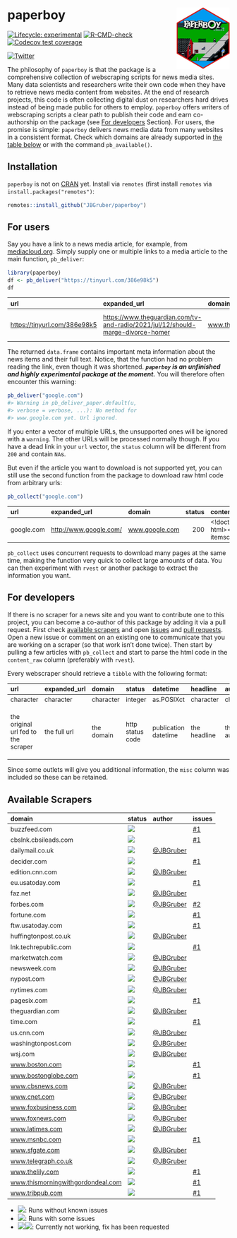 
<!-- README.md is generated from README.Rmd. Please edit that file -->

# paperboy <img src="man/figures/logo.svg" align="right" height="139" />

<!-- badges: start -->

[![Lifecycle:
experimental](https://img.shields.io/badge/lifecycle-experimental-orange.svg)](https://lifecycle.r-lib.org/articles/stages.html#experimental)
[![R-CMD-check](https://github.com/JBGruber/paperboy/workflows/R-CMD-check/badge.svg)](https://github.com/JBGruber/paperboy/actions)
[![Codecov test
coverage](https://codecov.io/gh/JBGruber/paperboy/branch/main/graph/badge.svg)](https://codecov.io/gh/JBGruber/paperboy?branch=main)
<!-- badges: end -->

[![Twitter](https://img.shields.io/twitter/url/https/twitter.com/JohannesBGruber.svg?style=social&label=Follow%20%40JohannesBGruber)](https://twitter.com/JohannesBGruber)

The philosophy of `paperboy` is that the package is a comprehensive
collection of webscraping scripts for news media sites. Many data
scientists and researchers write their own code when they have to
retrieve news media content from websites. At the end of research
projects, this code is often collecting digital dust on researchers hard
drives instead of being made public for others to employ. `paperboy`
offers writers of webscraping scripts a clear path to publish their code
and earn co-authorship on the package (see [For
developers](#for-developers) Section). For users, the promise is simple:
`paperboy` delivers news media data from many websites in a consistent
format. Check which domains are already supported in [the table
below](#available-scrapers) or with the command `pb_available()`.

## Installation

`paperboy` is not on [CRAN](https://CRAN.R-project.org) yet. Install via
`remotes` (first install `remotes` via `install.packages("remotes")`:

``` r
remotes::install_github("JBGruber/paperboy")
```

## For users

Say you have a link to a news media article, for example, from
[mediacloud.org](https://mediacloud.org/). Simply supply one or multiple
links to a media article to the main function, `pb_deliver`:

``` r
library(paperboy)
df <- pb_deliver("https://tinyurl.com/386e98k5")
df
```

| url                            | expanded_url                                                                      | domain              | status | datetime            | author                                                | headline                | text                     | misc |
|:-------------------------------|:----------------------------------------------------------------------------------|:--------------------|-------:|:--------------------|:------------------------------------------------------|:------------------------|:-------------------------|:-----|
| <https://tinyurl.com/386e98k5> | <https://www.theguardian.com/tv-and-radio/2021/jul/12/should-marge-divorce-homer> | www.theguardian.com |    200 | 2021-07-12 12:00:13 | <https://www.theguardian.com/profile/stuart-heritage> | ’A woman trapped in an… | The Simpson couple have… | NULL |

The returned `data.frame` contains important meta information about the
news items and their full text. Notice, that the function had no problem
reading the link, even though it was shortened. ***`paperboy` is an
unfinished and highly experimental package at the moment.*** You will
therefore often encounter this warning:

``` r
pb_deliver("google.com")
#> Warning in pb_deliver_paper.default(u,
#> verbose = verbose, ...): No method for
#> www.google.com yet. Url ignored.
```

If you enter a vector of multiple URLs, the unsupported ones will be
ignored with a `warning`. The other URLs will be processed normally
though. If you have a dead link in your `url` vector, the `status`
column will be different from `200` and contain `NA`s.

But even if the article you want to download is not supported yet, you
can still use the second function from the package to download raw html
code from arbitrary urls:

``` r
pb_collect("google.com")
```

| url        | expanded_url             | domain         | status | content_raw                        |
|:-----------|:-------------------------|:---------------|-------:|:-----------------------------------|
| google.com | <http://www.google.com/> | www.google.com |    200 | \<!doctype html\>\<html itemscope… |

`pb_collect` uses concurrent requests to download many pages at the same
time, making the function very quick to collect large amounts of data.
You can then experiment with `rvest` or another package to extract the
information you want.

## For developers

If there is no scraper for a news site and you want to contribute one to
this project, you can become a co-author of this package by adding it
via a pull request. First check [available
scrapers](#available-scrapers) and open
[issues](https://github.com/JBGruber/paperboy/issues) and [pull
requests](https://github.com/JBGruber/paperboy/pulls). Open a new issue
or comment on an existing one to communicate that you are working on a
scraper (so that work isn’t done twice). Then start by pulling a few
articles with `pb_collect` and start to parse the html code in the
`content_raw` column (preferably with `rvest`).

Every webscraper should retrieve a `tibble` with the following format:

| url                                 | expanded_url | domain     | status           | datetime             | headline     | author     | text          | misc                                                                      |
|:------------------------------------|:-------------|:-----------|:-----------------|:---------------------|:-------------|:-----------|:--------------|:--------------------------------------------------------------------------|
| character                           | character    | character  | integer          | as.POSIXct           | character    | character  | character     | list                                                                      |
| the original url fed to the scraper | the full url | the domain | http status code | publication datetime | the headline | the author | the full text | all other information that can be consistently found on a specific outlet |

Since some outlets will give you additional information, the `misc`
column was included so these can be retained.

## Available Scrapers

| domain                            | status                                                        | author                                    | issues                                               |
|:----------------------------------|:--------------------------------------------------------------|:------------------------------------------|:-----------------------------------------------------|
| buzzfeed.com                      | ![](https://img.shields.io/badge/status-requested-lightgrey)  |                                           | [#1](https://github.com/JBGruber/paperboy/issues/1) |
| cbslnk.cbsileads.com              | ![](https://img.shields.io/badge/status-requested-lightgrey)  |                                           | [#1](https://github.com/JBGruber/paperboy/issues/1) |
| dailymail.co.uk                   | ![](https://img.shields.io/badge/status-gold-%23ffd700.svg)   | [@JBGruber](https://github.com/JBGruber/) |                                                      |
| decider.com                       | ![](https://img.shields.io/badge/status-requested-lightgrey)  |                                           | [#1](https://github.com/JBGruber/paperboy/issues/1) |
| edition.cnn.com                   | ![](https://img.shields.io/badge/status-gold-%23ffd700.svg)   | [@JBGruber](https://github.com/JBGruber/) |                                                      |
| eu.usatoday.com                   | ![](https://img.shields.io/badge/status-requested-lightgrey)  |                                           | [#1](https://github.com/JBGruber/paperboy/issues/1) |
| faz.net                           | ![](https://img.shields.io/badge/status-gold-%23ffd700.svg)   | [@JBGruber](https://github.com/JBGruber/) |                                                      |
| forbes.com                        | ![](https://img.shields.io/badge/status-silver-%23C0C0C0.svg) | [@JBGruber](https://github.com/JBGruber/) | [#2](https://github.com/JBGruber/paperboy/issues/2) |
| fortune.com                       | ![](https://img.shields.io/badge/status-requested-lightgrey)  |                                           | [#1](https://github.com/JBGruber/paperboy/issues/1) |
| ftw.usatoday.com                  | ![](https://img.shields.io/badge/status-requested-lightgrey)  |                                           | [#1](https://github.com/JBGruber/paperboy/issues/1) |
| huffingtonpost.co.uk              | ![](https://img.shields.io/badge/status-gold-%23ffd700.svg)   | [@JBGruber](https://github.com/JBGruber/) |                                                      |
| lnk.techrepublic.com              | ![](https://img.shields.io/badge/status-requested-lightgrey)  |                                           | [#1](https://github.com/JBGruber/paperboy/issues/1) |
| marketwatch.com                   | ![](https://img.shields.io/badge/status-gold-%23ffd700.svg)   | [@JBGruber](https://github.com/JBGruber/) |                                                      |
| newsweek.com                      | ![](https://img.shields.io/badge/status-gold-%23ffd700.svg)   | [@JBGruber](https://github.com/JBGruber/) |                                                      |
| nypost.com                        | ![](https://img.shields.io/badge/status-gold-%23ffd700.svg)   | [@JBGruber](https://github.com/JBGruber/) |                                                      |
| nytimes.com                       | ![](https://img.shields.io/badge/status-gold-%23ffd700.svg)   | [@JBGruber](https://github.com/JBGruber/) |                                                      |
| pagesix.com                       | ![](https://img.shields.io/badge/status-requested-lightgrey)  |                                           | [#1](https://github.com/JBGruber/paperboy/issues/1) |
| theguardian.com                   | ![](https://img.shields.io/badge/status-gold-%23ffd700.svg)   | [@JBGruber](https://github.com/JBGruber/) |                                                      |
| time.com                          | ![](https://img.shields.io/badge/status-requested-lightgrey)  |                                           | [#1](https://github.com/JBGruber/paperboy/issues/1) |
| us.cnn.com                        | ![](https://img.shields.io/badge/status-gold-%23ffd700.svg)   | [@JBGruber](https://github.com/JBGruber/) |                                                      |
| washingtonpost.com                | ![](https://img.shields.io/badge/status-gold-%23ffd700.svg)   | [@JBGruber](https://github.com/JBGruber/) |                                                      |
| wsj.com                           | ![](https://img.shields.io/badge/status-gold-%23ffd700.svg)   | [@JBGruber](https://github.com/JBGruber/) |                                                      |
| www.boston.com                    | ![](https://img.shields.io/badge/status-requested-lightgrey)  |                                           | [#1](https://github.com/JBGruber/paperboy/issues/1) |
| www.bostonglobe.com               | ![](https://img.shields.io/badge/status-requested-lightgrey)  |                                           | [#1](https://github.com/JBGruber/paperboy/issues/1) |
| www.cbsnews.com                   | ![](https://img.shields.io/badge/status-gold-%23ffd700.svg)   | [@JBGruber](https://github.com/JBGruber/) |                                                      |
| www.cnet.com                      | ![](https://img.shields.io/badge/status-gold-%23ffd700.svg)   | [@JBGruber](https://github.com/JBGruber/) |                                                      |
| www.foxbusiness.com               | ![](https://img.shields.io/badge/status-gold-%23ffd700.svg)   | [@JBGruber](https://github.com/JBGruber/) |                                                      |
| www.foxnews.com                   | ![](https://img.shields.io/badge/status-gold-%23ffd700.svg)   | [@JBGruber](https://github.com/JBGruber/) |                                                      |
| www.latimes.com                   | ![](https://img.shields.io/badge/status-gold-%23ffd700.svg)   | [@JBGruber](https://github.com/JBGruber/) |                                                      |
| www.msnbc.com                     | ![](https://img.shields.io/badge/status-requested-lightgrey)  |                                           | [#1](https://github.com/JBGruber/paperboy/issues/1) |
| www.sfgate.com                    | ![](https://img.shields.io/badge/status-gold-%23ffd700.svg)   | [@JBGruber](https://github.com/JBGruber/) |                                                      |
| www.telegraph.co.uk               | ![](https://img.shields.io/badge/status-gold-%23ffd700.svg)   | [@JBGruber](https://github.com/JBGruber/) |                                                      |
| www.thelily.com                   | ![](https://img.shields.io/badge/status-requested-lightgrey)  |                                           | [#1](https://github.com/JBGruber/paperboy/issues/1) |
| www.thismorningwithgordondeal.com | ![](https://img.shields.io/badge/status-requested-lightgrey)  |                                           | [#1](https://github.com/JBGruber/paperboy/issues/1) |
| www.tribpub.com                   | ![](https://img.shields.io/badge/status-requested-lightgrey)  |                                           | [#1](https://github.com/JBGruber/paperboy/issues/1) |

-   ![](https://img.shields.io/badge/status-gold-%23ffd700.svg): Runs
    without known issues
-   ![](https://img.shields.io/badge/status-silver-%23C0C0C0.svg): Runs
    with some issues
-   ![](https://img.shields.io/badge/status-broken-%23D8634C)![](https://img.shields.io/badge/status-requested-lightgrey):
    Currently not working, fix has been requested
